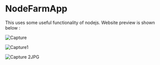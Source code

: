 # NodeFarmApp
This uses some useful functionality of nodejs.
Website preview is shown below :

![Capture](https://user-images.githubusercontent.com/43849911/63861250-29984d00-c9c8-11e9-9d50-b4ebd306c103.JPG)



![Capture1](https://user-images.githubusercontent.com/43849911/63861252-29984d00-c9c8-11e9-8b44-88c11695c76c.JPG)



![Capture 2JPG](https://user-images.githubusercontent.com/43849911/63861446-8f84d480-c9c8-11e9-81da-21b339834a83.JPG)
